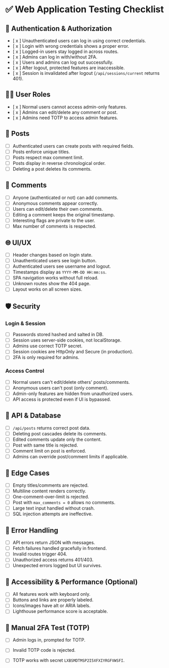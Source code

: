 # ✅ Web Application Testing Checklist

## 🔐 Authentication & Authorization
 
- [ x ] Unauthenticated users can log in using correct credentials.   
- [ x ] Login with wrong credentials shows a proper error.  
- [ x ] Logged-in users stay logged in across routes.
- [ x ] Admins can log in with/without 2FA.
- [ x ] Users and admins can log out successfully.
- [ x ] After logout, protected features are inaccessible.
- [ x ] Session is invalidated after logout (`/api/sessions/current` returns 401).

## 🧑‍💻 User Roles

- [ x ] Normal users cannot access admin-only features.
- [ x ] Admins can edit/delete any comment or post.
- [ x ] Admins need TOTP to access admin features.

## 📝 Posts

- [ ] Authenticated users can create posts with required fields.
- [ ] Posts enforce unique titles.
- [ ] Posts respect max comment limit.
- [ ] Posts display in reverse chronological order.
- [ ] Deleting a post deletes its comments.

## 💬 Comments

- [ ] Anyone (authenticated or not) can add comments.
- [ ] Anonymous comments appear correctly.
- [ ] Users can edit/delete their own comments.
- [ ] Editing a comment keeps the original timestamp.
- [ ] Interesting flags are private to the user.
- [ ] Max number of comments is respected.

## 🌐 UI/UX

- [ ] Header changes based on login state.
- [ ] Unauthenticated users see login button.
- [ ] Authenticated users see username and logout.
- [ ] Timestamps display as `YYYY-MM-DD HH:mm:ss`.
- [ ] SPA navigation works without full reload.
- [ ] Unknown routes show the 404 page.
- [ ] Layout works on all screen sizes.

## 🛡️ Security

### Login & Session

- [ ] Passwords stored hashed and salted in DB.
- [ ] Session uses server-side cookies, not localStorage.
- [ ] Admins use correct TOTP secret.
- [ ] Session cookies are HttpOnly and Secure (in production).
- [ ] 2FA is only required for admins.

### Access Control

- [ ] Normal users can't edit/delete others' posts/comments.
- [ ] Anonymous users can't post (only comment).
- [ ] Admin-only features are hidden from unauthorized users.
- [ ] API access is protected even if UI is bypassed.

## 🔁 API & Database

- [ ] `/api/posts` returns correct post data.
- [ ] Deleting post cascades delete its comments.
- [ ] Edited comments update only the content.
- [ ] Post with same title is rejected.
- [ ] Comment limit on post is enforced.
- [ ] Admins can override post/comment limits if applicable.

## 🧪 Edge Cases

- [ ] Empty titles/comments are rejected.
- [ ] Multiline content renders correctly.
- [ ] One-comment-over-limit is rejected.
- [ ] Post with `max_comments = 0` allows no comments.
- [ ] Large text input handled without crash.
- [ ] SQL injection attempts are ineffective.

## 🐞 Error Handling

- [ ] API errors return JSON with messages.
- [ ] Fetch failures handled gracefully in frontend.
- [ ] Invalid routes trigger 404.
- [ ] Unauthorized access returns 401/403.
- [ ] Unexpected errors logged but UI survives.

## 📱 Accessibility & Performance (Optional)

- [ ] All features work with keyboard only.
- [ ] Buttons and links are properly labeled.
- [ ] Icons/images have alt or ARIA labels.
- [ ] Lighthouse performance score is acceptable.

## 🔢 Manual 2FA Test (TOTP)

- [ ] Admin logs in, prompted for TOTP.
- [ ] Invalid TOTP code is rejected.
- [ ] TOTP works with secret `LXBSMDTMSP2I5XFXIYRGFVWSFI`.

